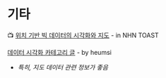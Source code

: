 # 기타

📺 [위치 기반 빅 데이터의 시각화와 지도](https://www.youtube.com/watch?v=YXi5UKCY9es) - in NHN TOAST

[데이터 시각화 카테고리 글](https://dailyheumsi.tistory.com/category/배운거%20적어놓기/데이터%20시각화) - by heumsi  
  -  _특히, 지도 데이터 관련 정보가 좋음_

